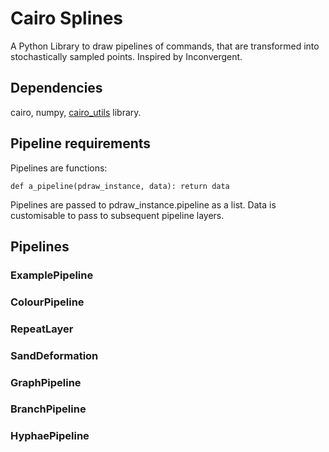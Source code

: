 # Cairo Splines #

A Python Library to draw pipelines of commands, that are transformed into
stochastically sampled points. Inspired by Inconvergent.

## Dependencies ##

cairo, 
numpy,
[cairo_utils](https://github.com/jgrey4296/cairo_utils) library.

## Pipeline requirements ##

Pipelines are functions:

`
def a_pipeline(pdraw_instance, data):
    return data
`

Pipelines are passed to pdraw_instance.pipeline as a list.
Data is customisable to pass to subsequent pipeline layers.

## Pipelines ##

### ExamplePipeline ###

### ColourPipeline ###

### RepeatLayer ###

### SandDeformation ###

### GraphPipeline ###

### BranchPipeline ###

### HyphaePipeline ###

